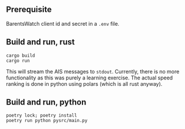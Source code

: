 ## Prerequisite
BarentsWatch client id and secret in a `.env` file.

## Build and run, rust
```
cargo build
cargo run
```
This will stream the AIS messages to `stdout`. Currently, there is no more functionality as this was purely a learning
exercise. The actual speed ranking is done in python using polars (which is all rust anyway).

## Build and run, python
```
poetry lock; poetry install
poetry run python pysrc/main.py
```